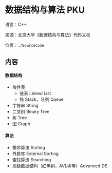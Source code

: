 # 数据结构与算法 PKU
语言：C++

来源：北京大学《数据结构与算法》代码文档

位置：`./SourceCode`
## 内容
#### 数据结构
- 线性表
  - 链表 Linked List
  - 栈 Stack，队列 Queue
- 字符串 String
- 二叉树 Binary Tree
- 树 Tree
- 图 Graph
#### 算法
- 排序算法 Sorting
- 外排序 External Sorting
- 查找算法 Searching
- 高级数据结构（红黑树、AVL树等）Advanced DS


  
  
